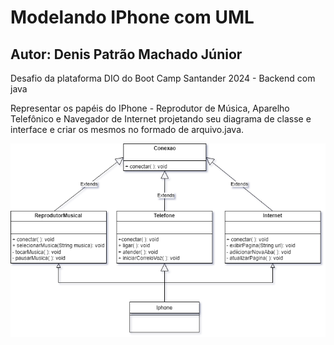 # Modelando IPhone com UML
## Autor: Denis Patrão Machado Júnior

Desafio da plataforma DIO do Boot Camp Santander 2024 - Backend com java

Representar os papéis do IPhone - Reprodutor de Música, Aparelho Telefônico e Navegador de Internet projetando seu diagrama de classe e interface e criar os mesmos no formado de arquivo.java.


![Diagrama de Classe](https://github.com/denispatrao/trilha-java-basico/blob/main/iphone/imagens/diagrama.png)
